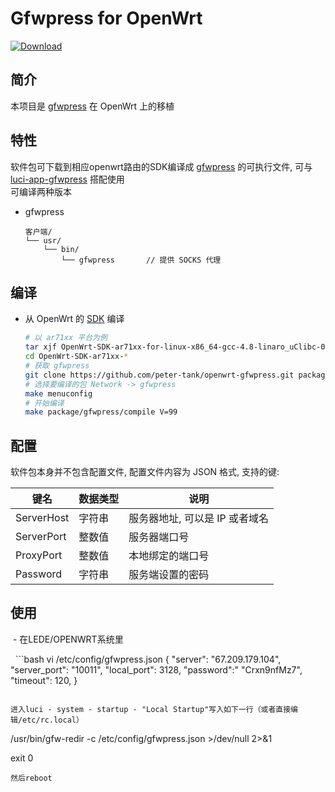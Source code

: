 Gfwpress for OpenWrt
===

[![Download][B]][4]  

简介
---

 本项目是 [gfwpress][1] 在 OpenWrt 上的移植  

特性
---

软件包可下载到相应openwrt路由的SDK编译成 [gfwpress][1] 的可执行文件, 可与 [luci-app-gfwpress][3] 搭配使用  
可编译两种版本  

 - gfwpress

   ```
   客户端/
   └── usr/
       └── bin/
           └── gfwpress       // 提供 SOCKS 代理
   ```

编译
---

 - 从 OpenWrt 的 [SDK][2] 编译

   ```bash
   # 以 ar71xx 平台为例
   tar xjf OpenWrt-SDK-ar71xx-for-linux-x86_64-gcc-4.8-linaro_uClibc-0.9.33.2.tar.bz2
   cd OpenWrt-SDK-ar71xx-*
   # 获取 gfwpress
   git clone https://github.com/peter-tank/openwrt-gfwpress.git package/gfwpress
   # 选择要编译的包 Network -> gfwpress
   make menuconfig
   # 开始编译
   make package/gfwpress/compile V=99
   ```

配置
---

   软件包本身并不包含配置文件, 配置文件内容为 JSON 格式, 支持的键:  

   键名            | 数据类型 | 说明
   ---------------|---------|-----------------------------------------------
   ServerHost     | 字符串   | 服务器地址, 可以是 IP 或者域名
   ServerPort     | 整数值   | 服务器端口号
   ProxyPort      | 整数值   | 本地绑定的端口号
   Password       | 字符串   | 服务端设置的密码

  [1]: https://github.com/chinashiyu/gfw.press.c
  [2]: http://downloads.openwrt.org/barrier_breaker/14.07/ar71xx/nand/ "SDK 下载"
  [3]: https://github.com/peter-tank/luci-app-gfwpress
  [B]: https://api.bintray.com/packages/petertank/opkg/openwrt-gfwpress/images/download.svg
  [4]: https://bintray.com/petertank/opkg/openwrt-gfwpress/_latestVersion "预编译 IPK 下载"
  
 使用
 ---
  - 在LEDE/OPENWRT系统里

   ```bash
   vi /etc/config/gfwpress.json
		{
		    "server": "67.209.179.104",
		    "server_port": "10011",
		    "local_port": 3128,
		    "password":" "Crxn9nfMz7",
		    "timeout": 120,
		}
   ```

进入luci - system - startup - "Local Startup"写入如下一行（或者直接编辑/etc/rc.local）
   ```
/usr/bin/gfw-redir -c /etc/config/gfwpress.json >/dev/null 2>&1

exit 0
   ```
然后reboot
